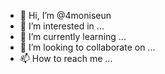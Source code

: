 - 👋 Hi, I’m @4moniseun
- 👀 I’m interested in ...
- 🌱 I’m currently learning ...
- 💞️ I’m looking to collaborate on ...
- 📫 How to reach me ...

<!---
4moniseun/4moniseun is a ✨ special ✨ repository because its `README.md` (this file) appears on your GitHub profile.
You can click the Preview link to take a look at your changes.
--->
